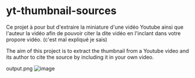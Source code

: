 # yt-thumbnail-sources

Ce projet à pour but d'extraire la miniature d'une vidéo Youtube ainsi que l'auteur la vidéo afin de pouvoir citer la dite vidéo en l'inclant dans votre propore vidéo. (c'est mal expliqué je sais)

The aim of this project is to extract the thumbnail from a Youtube video and its author to cite the source by including it in your own video.

output.png
![image](https://github.com/Ashokaas/yt-thumbnail-sources/assets/99681959/01555242-1fe9-499e-823d-578a3be231c3)

